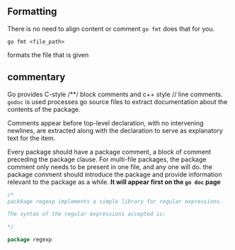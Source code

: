 ## Formatting

There is no need to align content or comment `go fmt` does that for you.

```shell
go fmt <file_path>
```

formats the file that is given

## commentary

Go provides C-style /**/ block comments and c++ style // line comments.
`godoc` is used processes go source files to extract documentation about the contents of the package. 

Comments appear before top-level declaration, with no intervening newlines, are extracted along with the declaration to serve as explanatory text for the item.

Every package should have a package comment, a block of comment preceding the package clause. For multi-file packages, the package comment only needs to be present in one file, and any one will do. the package comment should introduce the package and provide information relevant to the package as a while. __It will appear first on the `go doc` page__

```go
/* 
packkage regexp implements a simple library for regular expressions.

The syntax of the regular expressions accepted is:

*/

package regexp
```